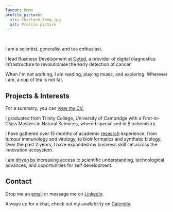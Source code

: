 ```yaml
---
layout: home
profile_picture:
  src: Charlene_Tang.jpg
  alt: Profile picture
---
```

  
  <br>  
   
I am a scientist, generalist and tea enthusiast. 

I lead Business Development at [Cyted](cyted.ai), a provider of digital diagnostics infrastructure to revolutionise the early detection of cancer.

When I'm not working, I am reading, playing music, and exploring. Wherever I am, a cup of tea is not far.

## Projects & Interests

For a summary, you can [view my CV.](CV_Charlene_Tang_2021-01.pdf)

I graduated from Trinity College, University of Cambridge with a First-in-Class Masters in Natural Sciences, where I specialised in Biochemistry. 

I have gathered over 15 months of academic [research](projects.md) experience, from tumour immunology and virology, to bioinformatics and synthetic biology. Over the past 2 years, I have expanded my business skill set across the innovation ecosystem. 

I am [driven by](interests.md) increasing access to scientific understanding, technological advances, and opportunities for self development.

## Contact
Drop me an [email](emailto:charleneostang@yahoo.com) or message me on [LinkedIn](http://linkedin.com/in/charleneostang). 

Always up for a chat, check out my availability on [Calendly](https://calendly.com/charleneostang/30min).

